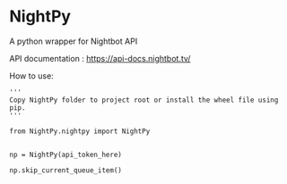 # NightPy
A python wrapper for Nightbot API

API documentation : https://api-docs.nightbot.tv/


How to use:
```
'''
Copy NightPy folder to project root or install the wheel file using pip.
'''

from NightPy.nightpy import NightPy


np = NightPy(api_token_here)

np.skip_current_queue_item()
```
